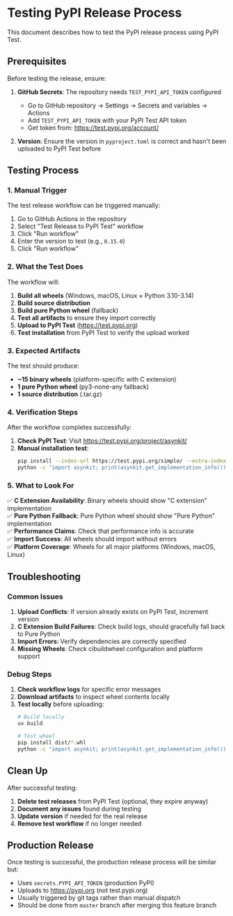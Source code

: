# Testing PyPI Release Process

This document describes how to test the PyPI release process using PyPI Test.

## Prerequisites

Before testing the release, ensure:

1. **GitHub Secrets**: The repository needs `TEST_PYPI_API_TOKEN` configured
   - Go to GitHub repository → Settings → Secrets and variables → Actions
   - Add `TEST_PYPI_API_TOKEN` with your PyPI Test API token
   - Get token from: https://test.pypi.org/account/

2. **Version**: Ensure the version in `pyproject.toml` is correct and hasn't been uploaded to PyPI Test before

## Testing Process

### 1. Manual Trigger

The test release workflow can be triggered manually:

1. Go to GitHub Actions in the repository
2. Select "Test Release to PyPI Test" workflow
3. Click "Run workflow"
4. Enter the version to test (e.g., `0.15.0`)
5. Click "Run workflow"

### 2. What the Test Does

The workflow will:

1. **Build all wheels** (Windows, macOS, Linux × Python 3.10-3.14)
2. **Build source distribution** 
3. **Build pure Python wheel** (fallback)
4. **Test all artifacts** to ensure they import correctly
5. **Upload to PyPI Test** (https://test.pypi.org)
6. **Test installation** from PyPI Test to verify the upload worked

### 3. Expected Artifacts

The test should produce:
- **~15 binary wheels** (platform-specific with C extension)
- **1 pure Python wheel** (py3-none-any fallback)
- **1 source distribution** (.tar.gz)

### 4. Verification Steps

After the workflow completes successfully:

1. **Check PyPI Test**: Visit https://test.pypi.org/project/asynkit/
2. **Manual installation test**:
   ```bash
   pip install --index-url https://test.pypi.org/simple/ --extra-index-url https://pypi.org/simple/ asynkit==0.15.0
   python -c "import asynkit; print(asynkit.get_implementation_info())"
   ```

### 5. What to Look For

✅ **C Extension Availability**: Binary wheels should show "C extension" implementation  
✅ **Pure Python Fallback**: Pure Python wheel should show "Pure Python" implementation  
✅ **Performance Claims**: Check that performance info is accurate  
✅ **Import Success**: All wheels should import without errors  
✅ **Platform Coverage**: Wheels for all major platforms (Windows, macOS, Linux)  

## Troubleshooting

### Common Issues

1. **Upload Conflicts**: If version already exists on PyPI Test, increment version
2. **C Extension Build Failures**: Check build logs, should gracefully fall back to Pure Python
3. **Import Errors**: Verify dependencies are correctly specified
4. **Missing Wheels**: Check cibuildwheel configuration and platform support

### Debug Steps

1. **Check workflow logs** for specific error messages
2. **Download artifacts** to inspect wheel contents locally
3. **Test locally** before uploading:
   ```bash
   # Build locally
   uv build
   
   # Test wheel
   pip install dist/*.whl
   python -c "import asynkit; print(asynkit.get_implementation_info())"
   ```

## Clean Up

After successful testing:

1. **Delete test releases** from PyPI Test (optional, they expire anyway)
2. **Document any issues** found during testing
3. **Update version** if needed for the real release
4. **Remove test workflow** if no longer needed

## Production Release

Once testing is successful, the production release process will be similar but:
- Uses `secrets.PYPI_API_TOKEN` (production PyPI)
- Uploads to https://pypi.org (not test.pypi.org)
- Usually triggered by git tags rather than manual dispatch
- Should be done from `master` branch after merging this feature branch